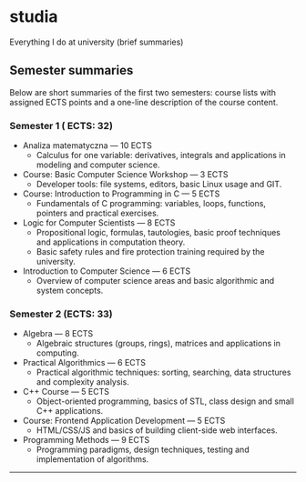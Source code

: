 # studia

Everything I do at university (brief summaries)

## Semester summaries

Below are short summaries of the first two semesters: course lists with assigned ECTS points and a one-line description of the course content.

### Semester 1 ( ECTS: 32)

- Analiza matematyczna — 10 ECTS
  - Calculus for one variable: derivatives, integrals and applications in modeling and computer science.
- Course: Basic Computer Science Workshop — 3 ECTS
  - Developer tools: file systems, editors, basic Linux usage and GIT.
- Course: Introduction to Programming in C — 5 ECTS
  - Fundamentals of C programming: variables, loops, functions, pointers and practical exercises.
- Logic for Computer Scientists — 8 ECTS
  - Propositional logic, formulas, tautologies, basic proof techniques and applications in computation theory.
  - Basic safety rules and fire protection training required by the university.
- Introduction to Computer Science — 6 ECTS
  - Overview of computer science areas and basic algorithmic and system concepts.

### Semester 2 (ECTS: 33)

- Algebra — 8 ECTS
  - Algebraic structures (groups, rings), matrices and applications in computing.
- Practical Algorithmics — 6 ECTS
  - Practical algorithmic techniques: sorting, searching, data structures and complexity analysis.
- C++ Course — 5 ECTS
  - Object-oriented programming, basics of STL, class design and small C++ applications.
- Course: Frontend Application Development — 5 ECTS
  - HTML/CSS/JS and basics of building client-side web interfaces.
- Programming Methods — 9 ECTS
  - Programming paradigms, design techniques, testing and implementation of algorithms.

---
